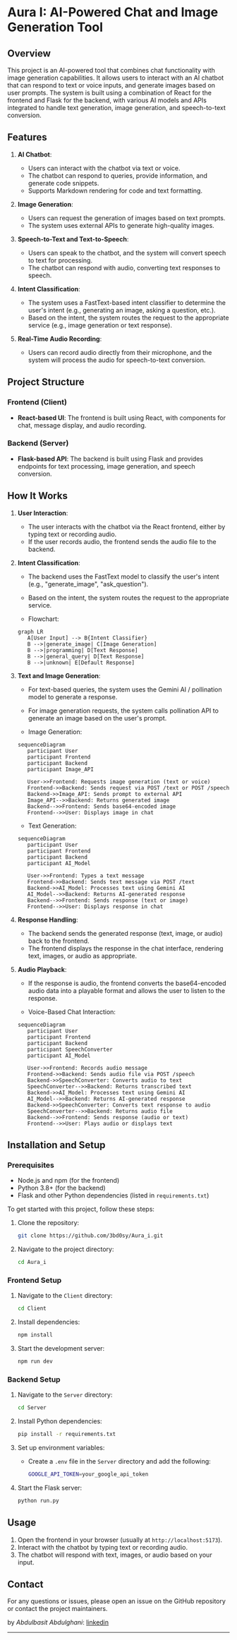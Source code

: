 # Aura I: AI-Powered Chat and Image Generation Tool

## Overview

This project is an AI-powered tool that combines chat functionality with image generation capabilities. It allows users to interact with an AI chatbot that can respond to text or voice inputs, and generate images based on user prompts. The system is built using a combination of React for the frontend and Flask for the backend, with various AI models and APIs integrated to handle text generation, image generation, and speech-to-text conversion.

## Features

1. **AI Chatbot**:

   - Users can interact with the chatbot via text or voice.
   - The chatbot can respond to queries, provide information, and generate code snippets.
   - Supports Markdown rendering for code and text formatting.

2. **Image Generation**:

   - Users can request the generation of images based on text prompts.
   - The system uses external APIs to generate high-quality images.

3. **Speech-to-Text and Text-to-Speech**:

   - Users can speak to the chatbot, and the system will convert speech to text for processing.
   - The chatbot can respond with audio, converting text responses to speech.

4. **Intent Classification**:

   - The system uses a FastText-based intent classifier to determine the user's intent (e.g., generating an image, asking a question, etc.).
   - Based on the intent, the system routes the request to the appropriate service (e.g., image generation or text response).

5. **Real-Time Audio Recording**:
   - Users can record audio directly from their microphone, and the system will process the audio for speech-to-text conversion.

## Project Structure

### Frontend (Client)

- **React-based UI**: The frontend is built using React, with components for chat, message display, and audio recording.

### Backend (Server)

- **Flask-based API**: The backend is built using Flask and provides endpoints for text processing, image generation, and speech conversion.

## How It Works

1. **User Interaction**:

   - The user interacts with the chatbot via the React frontend, either by typing text or recording audio.
   - If the user records audio, the frontend sends the audio file to the backend.

2. **Intent Classification**:

   - The backend uses the FastText model to classify the user's intent (e.g., "generate_image", "ask_question").
   - Based on the intent, the system routes the request to the appropriate service.

   - Flowchart:

   ```mermaid
   graph LR
      A[User Input] --> B{Intent Classifier}
      B -->|generate_image| C[Image Generation]
      B -->|programming| D[Text Response]
      B -->|general_query| D[Text Response]
      B -->|unknown| E[Default Response]
   ```

3. **Text and Image Generation**:

   - For text-based queries, the system uses the Gemini AI / pollination model to generate a response.
   - For image generation requests, the system calls pollination API to generate an image based on the user's prompt.

   - Image Generation:

   ```mermaid
   sequenceDiagram
      participant User
      participant Frontend
      participant Backend
      participant Image_API

      User->>Frontend: Requests image generation (text or voice)
      Frontend->>Backend: Sends request via POST /text or POST /speech
      Backend->>Image_API: Sends prompt to external API
      Image_API-->>Backend: Returns generated image
      Backend-->>Frontend: Sends base64-encoded image
      Frontend-->>User: Displays image in chat
   ```

   - Text Generation:

   ```mermaid
   sequenceDiagram
      participant User
      participant Frontend
      participant Backend
      participant AI_Model

      User->>Frontend: Types a text message
      Frontend->>Backend: Sends text message via POST /text
      Backend->>AI_Model: Processes text using Gemini AI
      AI_Model-->>Backend: Returns AI-generated response
      Backend-->>Frontend: Sends response (text or image)
      Frontend-->>User: Displays response in chat
   ```

4. **Response Handling**:

   - The backend sends the generated response (text, image, or audio) back to the frontend.
   - The frontend displays the response in the chat interface, rendering text, images, or audio as appropriate.

5. **Audio Playback**:

   - If the response is audio, the frontend converts the base64-encoded audio data into a playable format and allows the user to listen to the response.

   - Voice-Based Chat Interaction:

   ```mermaid
   sequenceDiagram
      participant User
      participant Frontend
      participant Backend
      participant SpeechConverter
      participant AI_Model

      User->>Frontend: Records audio message
      Frontend->>Backend: Sends audio file via POST /speech
      Backend->>SpeechConverter: Converts audio to text
      SpeechConverter-->>Backend: Returns transcribed text
      Backend->>AI_Model: Processes text using Gemini AI
      AI_Model-->>Backend: Returns AI-generated response
      Backend->>SpeechConverter: Converts text response to audio
      SpeechConverter-->>Backend: Returns audio file
      Backend-->>Frontend: Sends response (audio or text)
      Frontend-->>User: Plays audio or displays text
   ```

## Installation and Setup

### Prerequisites

- Node.js and npm (for the frontend)
- Python 3.8+ (for the backend)
- Flask and other Python dependencies (listed in `requirements.txt`)

To get started with this project, follow these steps:

1. Clone the repository:

   ```sh
   git clone https://github.com/3bd0sy/Aura_i.git
   ```

2. Navigate to the project directory:

   ```sh
   cd Aura_i
   ```

### Frontend Setup

1. Navigate to the `Client` directory:

   ```bash
   cd Client
   ```

2. Install dependencies:

   ```bash
   npm install
   ```

3. Start the development server:

   ```bash
   npm run dev
   ```

### Backend Setup

1. Navigate to the `Server` directory:

   ```bash
   cd Server
   ```

2. Install Python dependencies:

   ```bash
   pip install -r requirements.txt
   ```

3. Set up environment variables:

   - Create a `.env` file in the `Server` directory and add the following:

     ```bash
     GOOGLE_API_TOKEN=your_google_api_token
     ```

4. Start the Flask server:

   ```bash
   python run.py
   ```

## Usage

1. Open the frontend in your browser (usually at `http://localhost:5173`).
2. Interact with the chatbot by typing text or recording audio.
3. The chatbot will respond with text, images, or audio based on your input.

## Contact

For any questions or issues, please open an issue on the GitHub repository or contact the project maintainers.

by _Abdulbasit Abdulghani_: [linkedin](https://www.linkedin.com/in/abdulbasit-abdulgani)

---
